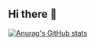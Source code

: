## Hi there 👋

[![Anurag's GitHub stats](https://github-readme-stats.vercel.app/api?Flackiusv2=anuraghazra)](https://github.com/anuraghazra/github-readme-stats)
